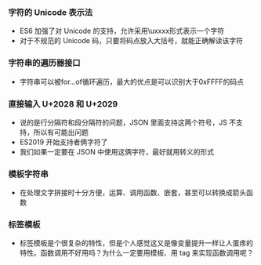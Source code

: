 ### 字符的 Unicode 表示法
* ES6 加强了对 Unicode 的支持，允许采用\uxxxx形式表示一个字符
* 对于不规范的 Unicode 码，只要将码点放入大括号，就能正确解读该字符

### 字符串的遍历器接口
* 字符串可以被for...of循环遍历，最大的优点是可以识别大于0xFFFF的码点

### 直接输入 U+2028 和 U+2029
* 说的是行分隔符和段分隔符的问题，JSON 里面支持这两个符号，JS 不支持，所以有可能出问题
* ES2019 开始支持者俩字符了
* 我们如果一定要在 JSON 中使用这俩字符，最好就用转义的形式

### 模板字符串
* 在处理文字拼接时十分方便，运算、调用函数、嵌套，甚至可以转换成箭头函数

### 标签模板
* 标签模板是个很复杂的特性，但是个人感觉这又是像变量提升一样让人蛋疼的特性。函数调用不好用吗？为什么一定要用模板、用 tag 来实现函数调用呢？




